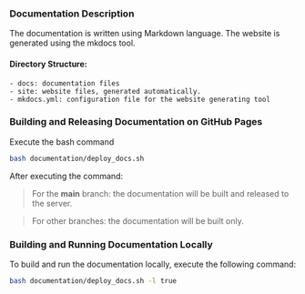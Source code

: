 
### Documentation Description
The documentation is written using Markdown language.
The website is generated using the mkdocs tool.
#### Directory Structure:
```
- docs: documentation files
- site: website files, generated automatically.
- mkdocs.yml: configuration file for the website generating tool
```

### Building and Releasing Documentation on GitHub Pages
Execute the bash command
```sh
bash documentation/deploy_docs.sh
```

After executing the command:
> For the **main** branch: the documentation will be built and released to the server.

> For other branches: the documentation will be built only.


### Building and Running Documentation Locally
To build and run the documentation locally, execute the following command:
```sh
bash documentation/deploy_docs.sh -l true
```
